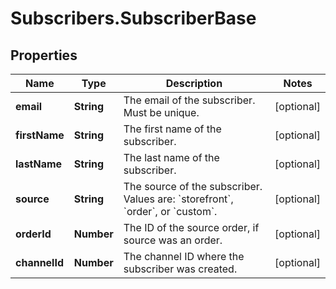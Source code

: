 # Subscribers.SubscriberBase

## Properties
Name | Type | Description | Notes
------------ | ------------- | ------------- | -------------
**email** | **String** | The email of the subscriber. Must be unique.  | [optional] 
**firstName** | **String** | The first name of the subscriber.  | [optional] 
**lastName** | **String** | The last name of the subscriber.  | [optional] 
**source** | **String** | The source of the subscriber. Values are: &#x60;storefront&#x60;, &#x60;order&#x60;, or &#x60;custom&#x60;.  | [optional] 
**orderId** | **Number** | The ID of the source order, if source was an order.  | [optional] 
**channelId** | **Number** | The channel ID where the subscriber was created. | [optional] 
